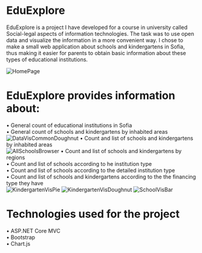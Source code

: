 # EduExplore
  EduExplore is a project I have developed for a course in university called Social-legal aspects of information technologies. The task was to use open data and visualize the information in a more convenient way. 
I chose to make a small web application about schools and kindergartens in Sofia, thus making it easier for parents to obtain basic information about these types of educational institutions. 

![HomePage](https://user-images.githubusercontent.com/52160729/203031336-a922ec17-73cb-450c-b832-c17c1aba66bb.jpg)

# EduExplore provides information about:
• General count of educational institutions in Sofia  
• General count of schools and kindergartens by inhabited areas  
![DataVisCommonDoughnut](https://user-images.githubusercontent.com/52160729/203031570-66f281ce-9437-4fcd-ae0e-ec9cd66b1686.jpg)
• Count and list of schools and kindergartens by inhabited areas  
![AllSchoolsBrowser](https://user-images.githubusercontent.com/52160729/203031956-3e710ada-c4a2-4064-834d-dce65bc7baeb.jpg)
• Count and list of schools and kindergartens by regions  
• Count and list of schools according to he institution type  
• Count and list of schools according to the detailed institution type  
• Count and list of schools and kindergartens according to the the financing type they have  
![KindergartenVisPie](https://user-images.githubusercontent.com/52160729/203031758-bfae9a23-2dfe-41af-813a-50b55b4e5d6c.jpg)
![KindergartenVisDoughnut](https://user-images.githubusercontent.com/52160729/203031745-b41e302c-c7cf-4503-8c24-6a16bd3209dc.jpg)
![SchoolVisBar](https://user-images.githubusercontent.com/52160729/203031668-2c1ab17c-a813-449a-8c15-e61ce813d75b.jpg)
# Technologies used for the project
• ASP.NET Core MVC  
• Bootstrap  
• Chart.js  
